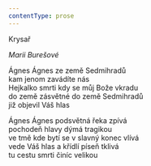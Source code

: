 ```yaml
---
contentType: prose
---
```


Krysař

_Marii Burešové_

Ágnes Ágnes ze země Sedmihradů  
kam jenom zavádíte nás  
Hejkalko smrti kdy se můj Bože vkradu  
do země zásvětné do země Sedmihradů  
již objevil Váš hlas

  

Ágnes Ágnes podsvětná řeka zpívá  
pochodeň hlavy dýmá tragikou  
ve tmě kde bytí se v slavný konec vlívá  
vede Váš hlas a křídlí píseň tklivá  
tu cestu smrti činíc velikou
